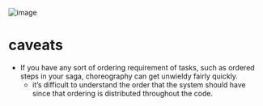 ![image](https://0097f9ca.flyingcdn.com/wp-content/uploads/2023/01/choreographed-microservice-architecture.png)


# caveats
- If you have any sort of ordering requirement of tasks, such as ordered steps in your saga, choreography can get unwieldy fairly quickly.
  - it’s difficult to understand the order that the system should have since that ordering is distributed throughout the code. 

